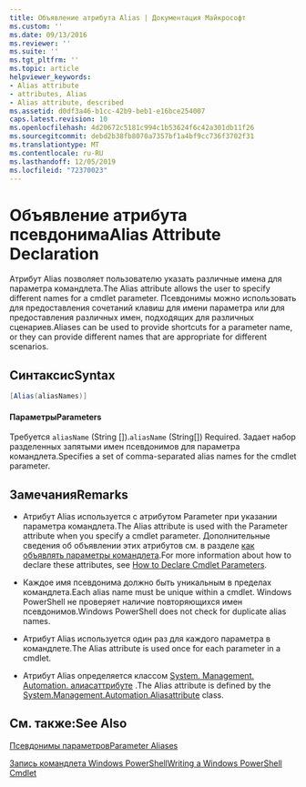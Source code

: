 ```yaml
---
title: Объявление атрибута Alias | Документация Майкрософт
ms.custom: ''
ms.date: 09/13/2016
ms.reviewer: ''
ms.suite: ''
ms.tgt_pltfrm: ''
ms.topic: article
helpviewer_keywords:
- Alias attribute
- attributes, Alias
- Alias attribute, described
ms.assetid: d0df3a46-b1cc-42b9-beb1-e16bce254007
caps.latest.revision: 10
ms.openlocfilehash: 4d20672c5181c994c1b53624f6c42a301db11f26
ms.sourcegitcommit: debd2b38fb8070a7357bf1a4bf9cc736f3702f31
ms.translationtype: MT
ms.contentlocale: ru-RU
ms.lasthandoff: 12/05/2019
ms.locfileid: "72370023"
---
```

# <a name="alias-attribute-declaration"></a><span data-ttu-id="30684-102">Объявление атрибута псевдонима</span><span class="sxs-lookup"><span data-stu-id="30684-102">Alias Attribute Declaration</span></span>

<span data-ttu-id="30684-103">Атрибут Alias позволяет пользователю указать различные имена для параметра командлета.</span><span class="sxs-lookup"><span data-stu-id="30684-103">The Alias attribute allows the user to specify different names for a cmdlet parameter.</span></span> <span data-ttu-id="30684-104">Псевдонимы можно использовать для предоставления сочетаний клавиш для имени параметра или для предоставления различных имен, подходящих для различных сценариев.</span><span class="sxs-lookup"><span data-stu-id="30684-104">Aliases can be used to provide shortcuts for a parameter name, or they can provide different names that are appropriate for different scenarios.</span></span>

## <a name="syntax"></a><span data-ttu-id="30684-105">Синтаксис</span><span class="sxs-lookup"><span data-stu-id="30684-105">Syntax</span></span>

```csharp
[Alias(aliasNames)]
```

#### <a name="parameters"></a><span data-ttu-id="30684-106">Параметры</span><span class="sxs-lookup"><span data-stu-id="30684-106">Parameters</span></span>

<span data-ttu-id="30684-107">Требуется `aliasName` (String []).</span><span class="sxs-lookup"><span data-stu-id="30684-107">`aliasName` (String[]) Required.</span></span> <span data-ttu-id="30684-108">Задает набор разделенных запятыми имен псевдонимов для параметра командлета.</span><span class="sxs-lookup"><span data-stu-id="30684-108">Specifies a set of comma-separated alias names for the cmdlet parameter.</span></span>

## <a name="remarks"></a><span data-ttu-id="30684-109">Замечания</span><span class="sxs-lookup"><span data-stu-id="30684-109">Remarks</span></span>

- <span data-ttu-id="30684-110">Атрибут Alias используется с атрибутом Parameter при указании параметра командлета.</span><span class="sxs-lookup"><span data-stu-id="30684-110">The Alias attribute is used with the Parameter attribute when you specify a cmdlet parameter.</span></span> <span data-ttu-id="30684-111">Дополнительные сведения об объявлении этих атрибутов см. в разделе [как объявлять параметры командлета](./how-to-declare-cmdlet-parameters.md).</span><span class="sxs-lookup"><span data-stu-id="30684-111">For more information about how to declare these attributes, see [How to Declare Cmdlet Parameters](./how-to-declare-cmdlet-parameters.md).</span></span>

- <span data-ttu-id="30684-112">Каждое имя псевдонима должно быть уникальным в пределах командлета.</span><span class="sxs-lookup"><span data-stu-id="30684-112">Each alias name must be unique within a cmdlet.</span></span> <span data-ttu-id="30684-113">Windows PowerShell не проверяет наличие повторяющихся имен псевдонимов.</span><span class="sxs-lookup"><span data-stu-id="30684-113">Windows PowerShell does not check for duplicate alias names.</span></span>

- <span data-ttu-id="30684-114">Атрибут Alias используется один раз для каждого параметра в командлете.</span><span class="sxs-lookup"><span data-stu-id="30684-114">The Alias attribute is used once for each parameter in a cmdlet.</span></span>

- <span data-ttu-id="30684-115">Атрибут Alias определяется классом [System. Management. Automation. алиасаттрибуте](/dotnet/api/System.Management.Automation.AliasAttribute) .</span><span class="sxs-lookup"><span data-stu-id="30684-115">The Alias attribute is defined by the [System.Management.Automation.Aliasattribute](/dotnet/api/System.Management.Automation.AliasAttribute) class.</span></span>

## <a name="see-also"></a><span data-ttu-id="30684-116">См. также:</span><span class="sxs-lookup"><span data-stu-id="30684-116">See Also</span></span>

[<span data-ttu-id="30684-117">Псевдонимы параметров</span><span class="sxs-lookup"><span data-stu-id="30684-117">Parameter Aliases</span></span>](./parameter-aliases.md)

[<span data-ttu-id="30684-118">Запись командлета Windows PowerShell</span><span class="sxs-lookup"><span data-stu-id="30684-118">Writing a Windows PowerShell Cmdlet</span></span>](./writing-a-windows-powershell-cmdlet.md)
